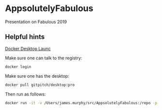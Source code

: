 # AppsolutelyFabulous

Presentation on Fabulous 2019

## Helpful hints

[Docker Desktop Launc](https://gitpitch.com/docs/pro-features/desktop-launch/)

Make sure one can talk to the registry:

```bash
docker login
```

Make sure one has the desktop:

```bash
docker pull gitpitch/desktop:pro
```

Then run as follows:

```bash
docker run -it -v /Users/james.murphy/src/AppsolutelyFabulous:/repo -p 9000:9000 gitpitch/desktop:pro
```
